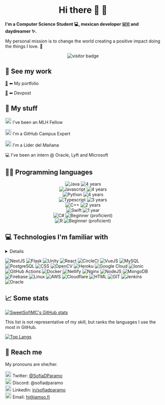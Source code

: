 <h1 align="center">
  Hi there 👋 🌸
</h1>

**I'm a Computer Science Student 💻, mexican developer :mexico: and daydreamer ✨.**

My personal mission is to change the world creating a positive impact doing the things I love. 💖

<p align="center">
  <img src="https://visitor-badge.laobi.icu/badge?page_id=sweetsofimc.sweetsofimc" alt="visitor badge"/>
</p>

## 💼 See my work

[🌸](https://sweetsofimc.dev/) ⬅ My portfolio

[📁](https://devpost.com/SweetSofiMC) ⬅ Devpost

## 🚀 My stuff
  
[<img src="https://user-images.githubusercontent.com/7455707/136626398-7fa3c90b-3f02-4739-8bb9-54312c2030d9.png" width="20" height="20" />](https://fellowship.mlh.io/) I've been an MLH Fellow

[<img src="https://user-images.githubusercontent.com/7455707/136626260-a3b5d820-6f8a-4f04-a5d3-fab0aae6b776.png" width="20" height="20" />](https://education.github.com/) I'm a GitHub Campus Expert

[<img src="https://user-images.githubusercontent.com/7455707/136626898-4b43a110-89f7-40be-bb9e-d98e572ac46b.png" width="20" height="20" />](http://lideresdelmanana.itesm.mx/) I'm a Líder del Mañana

💻 I've been an intern @ Oracle, Lyft and Microsoft

## 👩‍💻 Programming languages
<p align="center">


<img src="https://img.shields.io/badge/Java-ED8B00?style=for-the-badge&logo=java&logoColor=white" alt="Java" />
<img src="https://img.shields.io/badge/4%20years-69b34c?style=for-the-badge" alt="4 years" />
<br/>
<img src="https://img.shields.io/badge/JavaScript-323330?style=for-the-badge&logo=javascript&logoColor=F7DF1E" alt="Javascript" />
<img src="https://img.shields.io/badge/4%20years-69b34c?style=for-the-badge" alt="4 years" />
<br/>
<img src="https://img.shields.io/badge/Python-FFD43B?style=for-the-badge&logo=python&logoColor=blue" alt="Python" />
<img src="https://img.shields.io/badge/3%20years-69b34c?style=for-the-badge" alt="4 years" />
<br/>
<img src="https://shields.io/badge/TypeScript-3178C6?logo=TypeScript&logoColor=FFF&style=for-the-badge" alt="Typescript" />
<img src="https://img.shields.io/badge/2%20years-acb334?style=for-the-badge" alt="3 years" />
<br/>
<img src="https://img.shields.io/badge/C%2B%2B-00599C?style=for-the-badge&logo=c%2B%2B&logoColor=white" alt="C++" />
<img src="https://img.shields.io/badge/2%20years-fab733?style=for-the-badge" alt="2 years" />
<br/>
<img src="https://img.shields.io/badge/Swift-FA7343?style=for-the-badge&logo=swift&logoColor=whit" alt="Swift" />
<img src="https://img.shields.io/badge/1%20year-ff8e15?style=for-the-badge" alt="1 year" />
<br/>
<img src="https://img.shields.io/badge/C%23-239120?style=for-the-badge&logo=c-sharp&logoColor=white" alt="C#" />
<img src="https://img.shields.io/badge/beginner%20(proficient)-ff4e11?style=for-the-badge" alt="Beginner (proficient)" />
<br/>
<img src="https://img.shields.io/badge/R-276DC3?style=for-the-badge&logo=r&logoColor=white" alt="R" />
<img src="https://img.shields.io/badge/beginner%20(proficient)-ff4e11?style=for-the-badge" alt="Beginner (proficient)" />


</p>

## 💻 Technologies I'm familiar with
<details><i>I'm not an expert in all of these, I have different levels of proficiency in each one.</i></details>

<!-- TODO
- [] Center images changing from markdown to html
-->
![NextJS](https://img.shields.io/badge/next.js-000000?style=for-the-badge&logo=nextdotjs&logoColor=white) ![Flask](https://img.shields.io/badge/Flask-000000?style=for-the-badge&logo=flask&logoColor=white) ![Unity](https://img.shields.io/badge/Unity-100000?style=for-the-badge&logo=unity&logoColor=white) ![React](https://img.shields.io/badge/React-20232A?style=for-the-badge&logo=react&logoColor=61DAFB) ![CircleCI](https://img.shields.io/badge/circleci-343434?style=for-the-badge&logo=circleci&logoColor=white) ![VueJS](https://img.shields.io/badge/Vue.js-35495E?style=for-the-badge&logo=vuedotjs&logoColor=4FC08D) ![MySQL](https://img.shields.io/badge/MySQL-005C84?style=for-the-badge&logo=mysql&logoColor=white) ![PostgreSQL](https://img.shields.io/badge/PostgreSQL-316192?style=for-the-badge&logo=postgresql&logoColor=white) ![CSS](https://img.shields.io/badge/CSS3-1572B6?style=for-the-badge&logo=css3&logoColor=white) ![OpenCV](https://img.shields.io/badge/OpenCV-27338e?style=for-the-badge&logo=OpenCV&logoColor=white) ![Heroku](https://img.shields.io/badge/Heroku-430098?style=for-the-badge&logo=heroku&logoColor=white) ![Google Cloud](https://img.shields.io/badge/Google_Cloud-4285F4?style=for-the-badge&logo=google-cloud&logoColor=white) ![Ionic](https://img.shields.io/badge/Ionic-3880FF?style=for-the-badge&logo=ionic&logoColor=white) ![GitHub Actions](https://img.shields.io/badge/GitHub_Actions-2088FF?style=for-the-badge&logo=github-actions&logoColor=white) ![Docker](https://img.shields.io/badge/Docker-2CA5E0?style=for-the-badge&logo=docker&logoColor=white) ![Netlify](https://img.shields.io/badge/Netlify-00C7B7?style=for-the-badge&logo=netlify&logoColor=white) ![Nginx](https://img.shields.io/badge/Nginx-009639?style=for-the-badge&logo=nginx&logoColor=white) ![NodeJS](https://img.shields.io/badge/Node.js-339933?style=for-the-badge&logo=nodedotjs&logoColor=white) ![MongoDB](https://img.shields.io/badge/MongoDB-4EA94B?style=for-the-badge&logo=mongodb&logoColor=white) ![Firebase](https://img.shields.io/badge/firebase-ffca28?style=for-the-badge&logo=firebase&logoColor=black) ![Linux](https://img.shields.io/badge/Linux-FCC624?style=for-the-badge&logo=linux&logoColor=black) ![AWS](https://img.shields.io/badge/Amazon_AWS-FF9900?style=for-the-badge&logo=amazonaws&logoColor=white) ![Cloudflare](https://img.shields.io/badge/Cloudflare-F38020?style=for-the-badge&logo=Cloudflare&logoColor=white) ![HTML](https://img.shields.io/badge/HTML5-E34F26?style=for-the-badge&logo=html5&logoColor=white) ![GIT](https://img.shields.io/badge/GIT-E44C30?style=for-the-badge&logo=git&logoColor=white) ![Jenkins](https://img.shields.io/badge/Jenkins-D24939?style=for-the-badge&logo=Jenkins&logoColor=white) ![Oracle](https://img.shields.io/badge/Oracle-F80000?style=for-the-badge&logo=oracle&logoColor=black)



## 📈 Some stats

[![SweetSofiMC's GitHub stats](https://github-readme-stats.vercel.app/api?username=sofiadparamo&show_icons=true&theme=radical&count_private=true)](https://github.com/anuraghazra/github-readme-stats) 

This list is not representative of my skill, but ranks the languages I use the most in GitHub.

[![Top Langs](https://github-readme-stats.vercel.app/api/top-langs/?username=sofiadparamo&layout=compact)](https://github.com/anuraghazra/github-readme-stats)

## 👧 Reach me

My pronouns are she/her.

<img src="https://user-images.githubusercontent.com/7455707/217067036-49c515a7-13d4-4b5b-aed0-18d86c93970b.png" height="20" /> Twitter: [@SofiaDParamo](https://twitter.com/sofiadparamo)
<br/>
<img src="https://user-images.githubusercontent.com/7455707/217076713-3b8aeebd-8878-4487-8629-fcd0abc70374.png" height="20" /> Discord: @sofiadparamo
<br/>
<img src="https://user-images.githubusercontent.com/7455707/217076575-9995fdbb-daff-415d-b3ad-ccaa5d96a1f5.png" height="20" /> LinkedIn: [in/sofiadparamo](https://www.linkedin.com/in/sofiadparamo/)
<br/>
<img src="https://user-images.githubusercontent.com/7455707/217076588-c022ba23-4685-40ae-b6e5-66713daa7beb.png" height="20" /> Email: [hi@iamso.fi](mailto:hi@iamso.fi)
